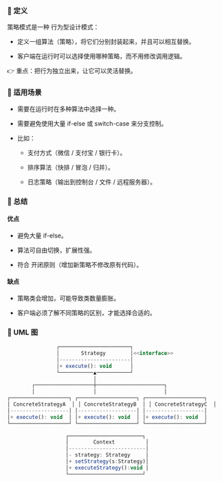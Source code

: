 ### 🔑 定义

策略模式是一种 行为型设计模式：

* 定义一组算法（策略），将它们分别封装起来，并且可以相互替换。

* 客户端在运行时可以选择使用哪种策略，而不用修改调用逻辑。

👉 重点：把行为独立出来，让它可以灵活替换。

### 🎯 适用场景

* 需要在运行时在多种算法中选择一种。

* 需要避免使用大量 if-else 或 switch-case 来分支控制。

* 比如：

  * 支付方式（微信 / 支付宝 / 银行卡）。

  * 排序算法（快排 / 冒泡 / 归并）。

  * 日志策略（输出到控制台 / 文件 / 远程服务器）。

### 📌 总结

#### 优点

* 避免大量 if-else。

* 算法可自由切换，扩展性强。

* 符合 开闭原则（增加新策略不修改原有代码）。

#### 缺点

* 策略类会增加，可能导致类数量膨胀。

* 客户端必须了解不同策略的区别，才能选择合适的。

### 🔹 UML 图

```javascript
                ┌───────────────────────┐
                │       Strategy        │<<interface>>
                │-----------------------│
                │+ execute(): void      │
                └───────────▲───────────┘
                            │
        ┌───────────────────┼──────────────────────┐
        │                   │                      │
┌───────────────────┐ ┌───────────────────┐ ┌───────────────────┐
│ ConcreteStrategyA  │ │ ConcreteStrategyB  │ │ ConcreteStrategyC  │
│-------------------│ │-------------------│ │-------------------│
│+ execute(): void  │ │+ execute(): void  │ │+ execute(): void  │
└───────────────────┘ └───────────────────┘ └───────────────────┘

                   ┌────────────────────────┐
                   │        Context          │
                   │-------------------------│
                   │- strategy: Strategy     │
                   │+ setStrategy(s:Strategy)│
                   │+ executeStrategy():void │
                   └────────────────────────┘

```